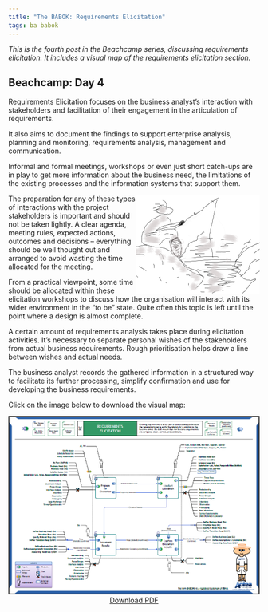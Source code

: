 ```yaml
---
title: "The BABOK: Requirements Elicitation"
tags: ba babok
---
```


_This is the fourth post in the Beachcamp series, discussing requirements elicitation. It includes a visual map of the requirements elicitation section._

## Beachcamp: Day 4

Requirements Elicitation focuses on the business analyst’s interaction with stakeholders and facilitation of their engagement in the articulation of requirements. 

It also aims to document the findings to support enterprise analysis, planning and monitoring, requirements analysis, management and communication. 

Informal and formal meetings, workshops or even just short catch-ups are in play to get more information about the business need, the limitations of the existing processes and the information systems that support them. 

<img width="248" height="200"  alt="Beachcamp day 4" src="/img/beachcamp-day4-fisherman.png" style = "float: right" />

The preparation for any of these types of interactions with the project stakeholders is important and should not be taken lightly. A clear agenda, meeting rules, expected actions, outcomes and decisions – everything should be well thought out and arranged to avoid wasting the time allocated for the meeting.

From a practical viewpoint, some time should be allocated within these elicitation workshops to discuss how the organisation will interact with its wider environment in the “to be” state. Quite often this topic is left until the point where a design is almost complete.

A certain amount of requirements analysis takes place during elicitation activities. It’s necessary to separate personal wishes of the stakeholders from actual business requirements. Rough prioritisation helps draw a line between wishes and actual needs.

The business analyst records the gathered information in a structured way to facilitate its further processing, simplify confirmation and use for developing the business requirements. 

Click on the image below to download the visual map:

<div style = "text-align: center">
    <a href = "/files/babok-requirements-elicitation.pdf"><img src = "/img/babok-requirements-elicitation.png" /></a><br/>
    <a href = "/files/babok-requirements-elicitation.pdf">Download PDF</a>
</div>
